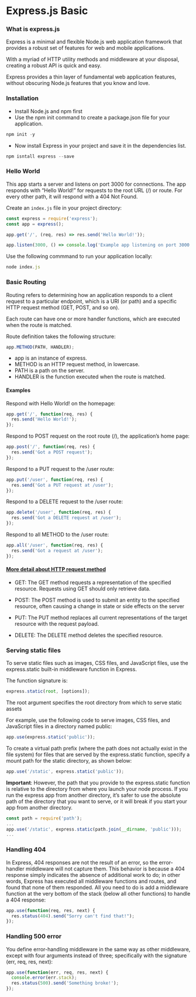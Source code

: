 # Express.js Basic

### What is express.js

Express is a minimal and flexible Node.js web application framework that provides a robust set of features for web and mobile applications.

With a myriad of HTTP utility methods and middleware at your disposal, creating a robust API is quick and easy.

Express provides a thin layer of fundamental web application features, without obscuring Node.js features that you know and love.

### Installation

* Install Node.js and npm first
* Use the npm init command to create a package.json file for your application.

```js
npm init -y
```

* Now install Express in your project and save it in the dependencies list.

```js
npm isntall express --save
```

### Hello World

This app starts a server and listens on port 3000 for connections. The app responds with “Hello World!” for requests to the root URL (/) or route. For every other path, it will respond with a 404 Not Found.

Create an `index.js` file in your project directory:

```js
const express = require('express');
const app = express();

app.get('/', (req, res) => res.send('Hello World!'));

app.listen(3000, () => console.log('Example app listening on port 3000!'));
```

Use the following commmand to run your application locally:

```js
node index.js
```

### Basic Routing

Routing refers to determining how an application responds to a client request to a particular endpoint, which is a URI (or path) and a specific HTTP request method (GET, POST, and so on).

Each route can have one or more handler functions, which are executed when the route is matched.

Route definition takes the following structure:

```js
app.METHOD(PATH, HANDLER);
```

* app is an instance of express.
* METHOD is an HTTP request method, in lowercase.
* PATH is a path on the server.
* HANDLER is the function executed when the route is matched.

#### Examples

Respond with Hello World! on the homepage:

```js
app.get('/', function(req, res) {
  res.send('Hello World!');
});
```

Respond to POST request on the root route (/), the application’s home page:

```js
app.post('/', function(req, res) {
  res.send('Got a POST request');
});
```

Respond to a PUT request to the /user route:

```js
app.put('/user', function(req, res) {
  res.send('Got a PUT request at /user');
});
```

Respond to a DELETE request to the /user route:

```js
app.delete('/user', function(req, res) {
  res.send('Got a DELETE request at /user');
});
```

Respond to all METHOD to the /user route:

```js
app.all('/user', function(req, res) {
  res.send('Got a request at /user');
});
```

#### [More detail about HTTP request method](https://developer.mozilla.org/en-US/docs/Web/HTTP/Methods)

* GET: The GET method requests a representation of the specified resource. Requests using GET should only retrieve data.

* POST: The POST method is used to submit an entity to the specified resource, often causing a change in state or side effects on the server

* PUT: The PUT method replaces all current representations of the target resource with the request payload.

* DELETE: The DELETE method deletes the specified resource.

### Serving static files

To serve static files such as images, CSS files, and JavaScript files, use the express.static built-in middleware function in Express.

The function signature is:

```js
express.static(root, [options]);
```

The root argument specifies the root directory from which to serve static assets

For example, use the following code to serve images, CSS files, and JavaScript files in a directory named public:

```js
app.use(express.static('public'));
```

To create a virtual path prefix (where the path does not actually exist in the file system) for files that are served by the express.static function, specify a mount path for the static directory, as shown below:

```js
app.use('/static', express.static('public'));
```

**Important**: However, the path that you provide to the express.static function is relative to the directory from where you launch your node process. If you run the express app from another directory, it’s safer to use the absolute path of the directory that you want to serve, or it will break if you start your app from another directory.

```js
const path = require('path');
...
app.use('/static', express.static(path.join(__dirname, 'public')));
...
```

### Handling 404

In Express, 404 responses are not the result of an error, so the error-handler middleware will not capture them. This behavior is because a 404 response simply indicates the absence of additional work to do; in other words, Express has executed all middleware functions and routes, and found that none of them responded. All you need to do is add a middleware function at the very bottom of the stack (below all other functions) to handle a 404 response:

```js
app.use(function(req, res, next) {
  res.status(404).send("Sorry can't find that!");
});
```

### Handling 500 error

You define error-handling middleware in the same way as other middleware, except with four arguments instead of three; specifically with the signature (err, req, res, next):

```js
app.use(function(err, req, res, next) {
  console.error(err.stack);
  res.status(500).send('Something broke!');
});
```

